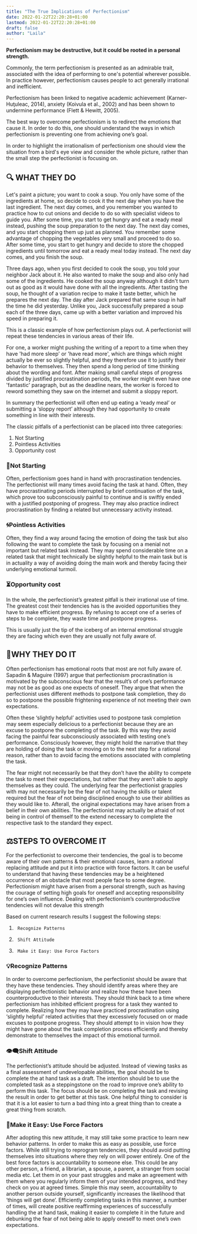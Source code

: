 ```yaml
---
title: "The True Implications of Perfectionism"
date: 2022-01-22T22:20:28+01:00
lastmod: 2022-01-22T22:20:28+01:00
draft: false
author: "Laila"
---
```


**Perfectionism may be destructive, but it could be rooted in a personal strength.**

Commonly, the term perfectionism is presented as an admirable trait, associated with the idea of performing to one's potential wherever possible. In practice however, perfectionism causes people to act generally irrational and inefficient.

Perfectionism has been linked to negative academic achievement (Karner-Huţuleac, 2014), anxiety (Koivula et al., 2002) and has been shown to undermine performance (Flett & Hewitt, 2005).

The best way to overcome perfectionism is to redirect the emotions that cause it. In order to do this, one should understand the ways in which perfectionism is preventing one from achieving one’s goal.

In order to highlight the irrationalism of perfectionism one should view the situation from a bird's eye view and consider the whole picture, rather than the small step the perfectionist is focusing on.

## :mag: WHAT THEY DO

Let's paint a picture; you want to cook a soup. You only have some of the ingredients at home, so decide to cook it the next day when you have the last ingredient. The next day comes, and you remember you wanted to practice how to cut onions and decide to do so with specialist videos to guide you. After some time, you start to get hungry and eat a ready meal instead, pushing the soup preparation to the next day. The next day comes, and you start chopping them up just as planned. You remember some advantage of chopping the vegetables very small and proceed to do so. After some time, you start to get hungry and decide to store the chopped ingredients until tomorrow and eat a ready meal today instead. The next day comes, and you finish the soup.

Three days ago, when you first decided to cook the soup, you told your neighbor Jack about it. He also wanted to make the soup and also only had some of the ingredients. He cooked the soup anyway although it didn't turn out as good as it would have done with all the ingredients. After tasting the soup, he thought of a variation recipe to make it taste better, which he prepares the next day. The day after Jack prepared that same soup in half the time he did yesterday. Unlike you, Jack successfully prepared a soup each of the three days, came up with a better variation and improved his speed in preparing it.

This is a classic example of how perfectionism plays out. A perfectionist will repeat these tendencies in various areas of their life. 

For one, a worker might pushing the writing of a report to a time when they have 'had more sleep' or 'have read more', which are things which might actually be ever so slightly helpful, and they therefore use it to justify their behavior to themselves. They then spend a long period of time thinking about the wording and font. After making small careful steps of progress divided by justified procrastination periods, the worker might even have one 'fantastic' paragraph, but as the deadline nears, the worker is forced to reword something they saw on the internet and submit a sloppy report.

In summary the perfectionist will often end up eating a ‘ready meal’ or submitting a ‘sloppy report’ although they had opportunity to create something in line with their interests. 

The classic pitfalls of a perfectionist can be placed into three categories:
1.	 Not Starting
2.	 Pointless Activities
3.	Opportunity cost


### :no_entry_sign:Not Starting
Often, perfectionism goes hand in hand with procrastination tendencies.
The perfectionist will many times avoid facing the task at hand. Often, they have procrastinating periods interrupted by brief continuation of the task, which prove too subconsciously painful to continue and is swiftly ended with a justified postponing of progress. They may also practice indirect procrastination by finding a related but unnecessary activity instead.

### :cyclone:Pointless Activities
Often, they find a way around facing the emotion of doing the task but also following the want to complete the task by focusing on a menial not important but related task instead. They may spend considerable time on a related task that might technically be slightly helpful to the main task but is in actuality a way of avoiding doing the main work and thereby facing their underlying emotional turmoil.

### :hourglass_flowing_sand:Opportunity cost
In the whole, the perfectionist’s greatest pitfall is their irrational use of time. The greatest cost their tendencies has is the avoided opportunities they have to make efficient progress. By refusing to accept one of a series of steps to be complete, they waste time and postpone progress.


This is usually just the tip of the iceberg of an internal emotional struggle they are facing which even they are usually not fully aware of.

## :flashlight:WHY THEY DO IT

Often perfectionism has emotional roots that most are not fully aware of.  Sapadin & Maguire (1997) argue that perfectionism procrastination is motivated by the subconscious fear that the result’s of one’s performance may not be as good as one expects of oneself. They argue that when the perfectionist uses different methods to postpone task completion, they do so to postpone the possible frightening experience of not meeting their own expectations.

Often these ‘slightly helpful’ activities used to postpone task completion may seem especially delicious to a perfectionist because they are an excuse to postpone the completing of the task. By this way they avoid facing the painful fear subconsciously associated with testing one’s performance. Consciously however, they might hold the narrative that they are holding of doing the task or moving on to the next step for a rational reason, rather than to avoid facing the emotions associated with completing the task.

The fear might not necessarily be that they don’t have the ability to compete the task to meet their expectations, but rather that they aren’t able to apply themselves as they could. The underlying fear the perfectionist grapples with may not necessarily be the fear of not having the skills or talent required but the fear of not being disciplined enough to use their abilities as they would like to. Afterall, the original expectations may have arisen from a belief in their own abilities. The perfectionist may actually be afraid of not being in control of themself to the extend necessary to complete the respective task to the standard they expect.

## :balance_scale:STEPS TO OVERCOME IT

For the perfectionist to overcome their tendencies, the goal is to become aware of their own patterns & their emotional causes, learn a rational replacing attitude and put it into practice with force factors.
It can be useful to understand that having these tendencies may be a heightened occurrence of an obstacle that most people face to some degree. Perfectionism might have arisen from a personal strength, such as having the courage of setting high goals for oneself and accepting responsibility for one’s own influence. Dealing with perfectionism’s counterproductive tendencies will not devalue this strength

Based on current research results I suggest the following steps:
1.		Recognize Patterns
2.		Shift Attitude
3.		Make it Easy: Use Force Factors

### :bulb:Recognize Patterns
In order to overcome perfectionism, the perfectionist should be aware that they have these tendencies. They should identify areas where they are displaying perfectionistic behavior and realize how these have been counterproductive to their interests. They should think back to a time where perfectionism has inhibited efficient progress for a task they wanted to complete. Realizing how they may have practiced procrastination using ‘slightly helpful’ related activities that they excessively focused on or made excuses to postpone progress. They should attempt to in vision how they might have gone about the task completion process efficiently and thereby demonstrate to themselves the impact of this emotional turmoil.

### :eye_speech_bubble:Shift Attitude
The perfectionist’s attitude should be adjusted. Instead of viewing tasks as a final assessment of undevelopable abilities, the goal should be to complete the at hand task as a draft. The intention should be to use the completed task as a steppingstone on the road to improve one’s ability to perform this task. The focus should be on completing the task and revising the result in order to get better at this task. 
One helpful thing to consider is that it is a lot easier to turn a bad thing into a great thing than to create a great thing from scratch.

### :handshake:Make it Easy: Use Force Factors
After adopting this new attitude, it may still take some practice to learn new behavior patterns. In order to make this as easy as possible, use force factors. While still trying to reprogram tendencies, they should avoid putting themselves into situations where they rely on will power entirely. One of the best force factors is accountability to someone else. This could be any other person, a friend, a librarian, a spouse, a parent, a stranger from social media etc. Let them in on your past struggles and make an agreement with them where you regularly inform them of your intended progress, and they check on you at agreed times. Simple this may seem, accountability to another person outside yourself, significantly increases the likelihood that ‘things will get done’.
Efficiently completing tasks in this manner, a number of times, will create positive reaffirming experiences of successfully handling the at hand task, making it easier to complete it in the future and debunking the fear of not being able to apply oneself to meet one’s own expectations. 
